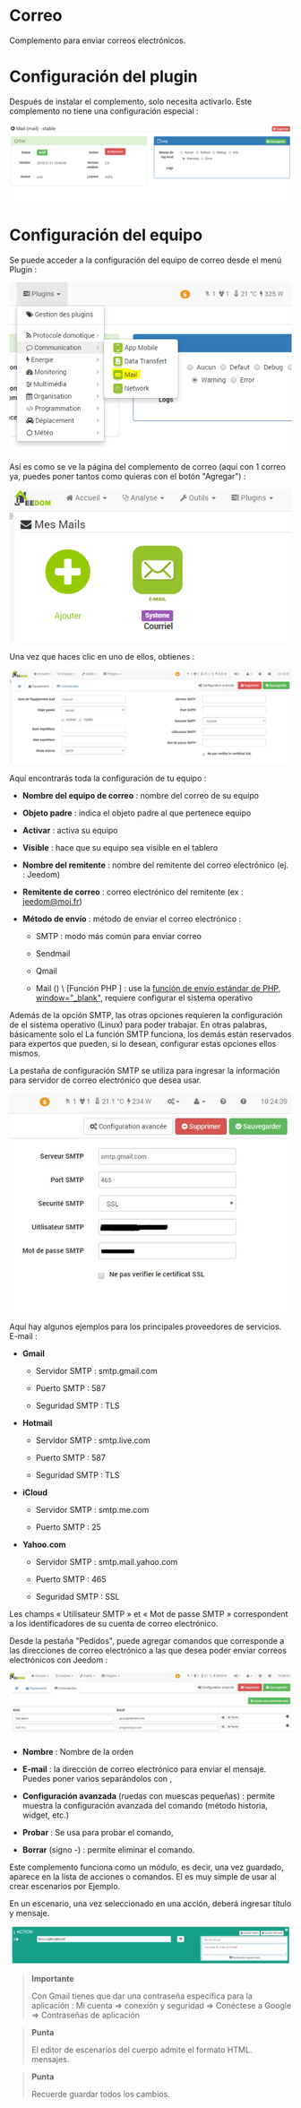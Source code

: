 # Correo

Complemento para enviar correos electrónicos.

Configuración del plugin 
===

Después de instalar el complemento, solo necesita activarlo. Este complemento
no tiene una configuración especial :

![mail1](../images/mail1.PNG)

Configuración del equipo 
===

Se puede acceder a la configuración del equipo de correo desde el menú
Plugin :

![mail2](../images/mail2.PNG)

Así es como se ve la página del complemento de correo (aquí con 1 correo ya,
puedes poner tantos como quieras con el botón "Agregar") :

![mail3](../images/mail3.PNG)

Una vez que haces clic en uno de ellos, obtienes :

![mail4](../images/mail4.PNG)

Aquí encontrarás toda la configuración de tu equipo :

-   **Nombre del equipo de correo** : nombre del correo de su equipo

-   **Objeto padre** : indica el objeto padre al que pertenece
    equipo

-   **Activar** : activa su equipo

-   **Visible** : hace que su equipo sea visible en el tablero

-   **Nombre del remitente** : nombre del remitente del correo electrónico (ej. : Jeedom)

-   **Remitente de correo** : correo electrónico del remitente (ex : <jeedom@moi.fr>)

-   **Método de envío** : método de enviar el correo electrónico :

    -   SMTP : modo más común para enviar correo

    -   Sendmail

    -   Qmail

    -   Mail () \ [Función PHP \] : use la [función de envío estándar
        de PHP,
        window="\_blank"](http://fr.php.net/manual/fr/function.mail.php),
        requiere configurar el sistema operativo

Además de la opción SMTP, las otras opciones requieren la configuración de
el sistema operativo (Linux) para poder trabajar. En otras palabras, básicamente solo el
La función SMTP funciona, los demás están reservados para expertos que
pueden, si lo desean, configurar estas opciones ellos mismos.

La pestaña de configuración SMTP se utiliza para ingresar la información para
servidor de correo electrónico que desea usar.

![mail screenshot3](../images/mail_screenshot3.jpg)

Aquí hay algunos ejemplos para los principales proveedores de servicios.
E-mail :

-   **Gmail**

    -   Servidor SMTP : smtp.gmail.com

    -   Puerto SMTP : 587

    -   Seguridad SMTP : TLS

-   **Hotmail**

    -   Servidor SMTP : smtp.live.com

    -   Puerto SMTP : 587

    -   Seguridad SMTP : TLS

-   **iCloud**

    -   Servidor SMTP : smtp.me.com

    -   Puerto SMTP : 25

-   **Yahoo.com**

    -   Servidor SMTP : smtp.mail.yahoo.com

    -   Puerto SMTP : 465

    -   Seguridad SMTP : SSL

Les champs « Utilisateur SMTP » et « Mot de passe SMTP » correspondent
a los identificadores de su cuenta de correo electrónico.

Desde la pestaña "Pedidos", puede agregar comandos que
corresponde a las direcciones de correo electrónico a las que desea poder
enviar correos electrónicos con Jeedom :

![mail screenshot4](../images/mail_screenshot4.jpg)

-   **Nombre** : Nombre de la orden

-   **E-mail** : la dirección de correo electrónico para enviar el mensaje. Puedes poner varios separándolos con ,

-   **Configuración avanzada** (ruedas con muescas pequeñas) : permite
    muestra la configuración avanzada del comando (método
    historia, widget, etc.)

-   **Probar** : Se usa para probar el comando,

-   **Borrar** (signo -) : permite eliminar el comando.

Este complemento funciona como un módulo, es decir, una vez
guardado, aparece en la lista de acciones o comandos. El es
muy simple de usar al crear escenarios por
Ejemplo.

En un escenario, una vez seleccionado en una acción, deberá ingresar
título y mensaje.

![mail5](../images/mail5.jpg)

> **Importante**
>
> Con Gmail tienes que dar una contraseña específica para
> la aplicación : Mi cuenta ⇒ conexión y seguridad ⇒ Conéctese a
> Google ⇒ Contraseñas de aplicación

> **Punta**
>
> El editor de escenarios del cuerpo admite el formato HTML.
> mensajes.

> **Punta**
>
> Recuerde guardar todos los cambios.

